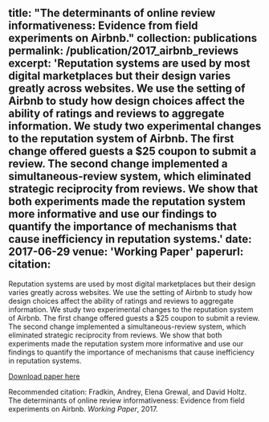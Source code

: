 
title: "The determinants of online review informativeness: Evidence from field experiments on Airbnb."
collection: publications
permalink: /publication/2017_airbnb_reviews
excerpt: 'Reputation systems are used by most digital marketplaces but their design varies greatly across websites. We use the setting of Airbnb to study how design choices affect the ability of ratings and reviews to aggregate information. We study two experimental changes to the reputation system of Airbnb. The first change offered guests a $25 coupon to submit a review. The second change implemented a simultaneous-review system, which eliminated strategic reciprocity from reviews. We show that both experiments made the reputation system more informative and use our findings to quantify the importance of mechanisms that cause inefficiency in reputation systems.'
date: 2017-06-29
venue: 'Working Paper'
paperurl: 
citation:
---
Reputation systems are used by most digital marketplaces but their design varies greatly across websites. We use the setting of Airbnb to study how design choices affect the ability of ratings and reviews to aggregate information. We study two experimental changes to the reputation system of Airbnb. The first change offered guests a $25 coupon to submit a review. The second change implemented a simultaneous-review system, which eliminated strategic reciprocity from reviews. We show that both experiments made the reputation system more informative and use our findings to quantify the importance of mechanisms that cause inefficiency in reputation systems.

[Download paper here](http://andreyfradkin.com/assets/reviews_paper.pdf)

Recommended citation: Fradkin, Andrey, Elena Grewal, and David Holtz. The determinants of online review informativeness: Evidence from field experiments on Airbnb. <i>Working Paper</i>, 2017.
